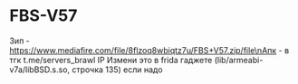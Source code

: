 # FBS-V57
Зип - https://www.mediafire.com/file/8flzoq8wbiqtz7u/FBS+V57.zip/file\nАпк - в тгк t.me/servers_brawl
IP
Измени это в frida гаджете (lib/armeabi-v7a/libBSD.s.so, строчка 135) если надо
